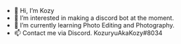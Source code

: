 - 👋 Hi, I’m Kozy
- 👀 I’m interested in making a discord bot at the moment.
- 🌱 I’m currently learning Photo Editing and Photography.
- 📫 Contact me via Discord. KozuryuAkaKozy#8034 

<!---
Kozy is a ✨ special ✨ repository because its `README.md` (this file) appears on your GitHub profile.
You can click the Preview link to take a look at your changes.
--->
